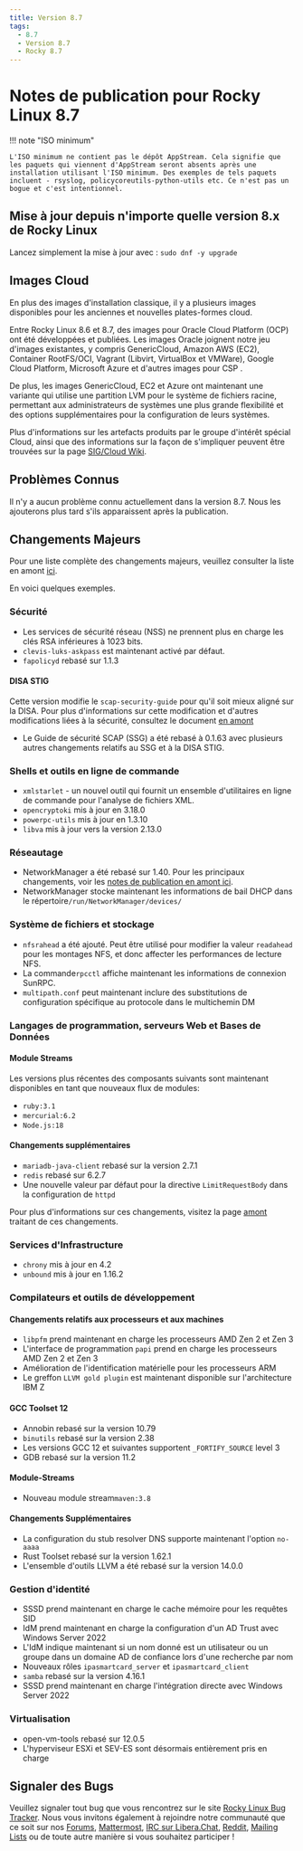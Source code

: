 ```yaml
---
title: Version 8.7
tags:
  - 8.7
  - Version 8.7
  - Rocky 8.7
---
```


# Notes de publication pour Rocky Linux 8.7

!!! note "ISO minimum"

    L'ISO minimum ne contient pas le dépôt AppStream. Cela signifie que les paquets qui viennent d'AppStream seront absents après une installation utilisant l'ISO minimum. Des exemples de tels paquets incluent - rsyslog, policycoreutils-python-utils etc. Ce n'est pas un bogue et c'est intentionnel.

## Mise à jour depuis n'importe quelle version 8.x de Rocky Linux

Lancez simplement la mise à jour avec : `sudo dnf -y upgrade`

## Images Cloud

En plus des images d'installation classique, il y a plusieurs images disponibles pour les anciennes et nouvelles plates-formes cloud.

Entre Rocky Linux 8.6 et 8.7, des images pour Oracle Cloud Platform (OCP) ont été développées et publiées. Les images Oracle joignent notre jeu d'images existantes, y compris GenericCloud, Amazon AWS (EC2), Container RootFS/OCI, Vagrant (Libvirt, VirtualBox et VMWare), Google Cloud Platform, Microsoft Azure et d'autres images pour CSP .

De plus, les images GenericCloud, EC2 et Azure ont maintenant une variante qui utilise une partition LVM pour le système de fichiers racine, permettant aux administrateurs de systèmes une plus grande flexibilité et des options supplémentaires pour la configuration de leurs systèmes.

Plus d'informations sur les artefacts produits par le groupe d'intérêt spécial Cloud, ainsi que des informations sur la façon de s'impliquer peuvent être trouvées sur la page [SIG/Cloud Wiki](https://sig-cloud.rocky.page/).

## Problèmes Connus

Il n'y a aucun problème connu actuellement dans la version 8.7. Nous les ajouterons plus tard s'ils apparaissent après la publication.

## Changements Majeurs

Pour une liste complète des changements majeurs, veuillez consulter la liste en amont [ici](https://access.redhat.com/documentation/en-us/red_hat_enterprise_linux/8/html/8.7_release_notes/overview#overview-major-changes).

En voici quelques exemples.

### Sécurité

* Les services de sécurité réseau (NSS) ne prennent plus en charge les clés RSA inférieures à 1023 bits.
* `clevis-luks-askpass` est maintenant activé par défaut.
* `fapolicyd` rebasé sur 1.1.3

#### DISA STIG

Cette version modifie le `scap-security-guide` pour qu'il soit mieux aligné sur la DISA. Pour plus d'informations sur cette modification et d'autres modifications liées à la sécurité, consultez le document [en amont](https://access.redhat.com/documentation/en-us/red_hat_enterprise_linux/8/html/8.7_release_notes/new-features#enhancement_security)

* Le Guide de sécurité SCAP (SSG) a été rebasé à 0.1.63 avec plusieurs autres changements relatifs au SSG et à la DISA STIG.

### Shells et outils en ligne de commande

* `xmlstarlet` - un nouvel outil qui fournit un ensemble d'utilitaires en ligne de commande pour l'analyse de fichiers XML.
* `opencryptoki` mis à jour en 3.18.0
* `powerpc-utils` mis à jour en 1.3.10
* `libva` mis à jour vers la version 2.13.0

### Réseautage

* NetworkManager a été rebasé sur 1.40. Pour les principaux changements, voir les [notes de publication en amont ici](https://github.com/NetworkManager/NetworkManager/blob/nm-1-40/NEWS).
* NetworkManager stocke maintenant les informations de bail DHCP dans le répertoire`/run/NetworkManager/devices/`

### Système de fichiers et stockage

* `nfsrahead` a été ajouté. Peut être utilisé pour modifier la valeur `readahead` pour les montages NFS, et donc affecter les performances de lecture NFS.
* La commande`rpcctl` affiche maintenant les informations de connexion SunRPC.
* `multipath.conf` peut maintenant inclure des substitutions de configuration spécifique au protocole dans le multichemin DM

### Langages de programmation, serveurs Web et Bases de Données

#### Module Streams

Les versions plus récentes des composants suivants sont maintenant disponibles en tant que nouveaux flux de modules:

* `ruby:3.1`
* `mercurial:6.2`
* `Node.js:18`

#### Changements supplémentaires

* `mariadb-java-client` rebasé sur la version 2.7.1
* `redis` rebasé sur 6.2.7
* Une nouvelle valeur par défaut pour la directive `LimitRequestBody` dans la configuration de `httpd`

Pour plus d'informations sur ces changements, visitez la page [amont](https://access.redhat.com/documentation/en-us/red_hat_enterprise_linux/8/html/8.7_release_notes/new-features#enhancement_dynamic-programming-languages-web-and-database-servers) traitant de ces changements.

### Services d'Infrastructure

* `chrony` mis à jour en 4.2
* `unbound` mis à jour en 1.16.2

### Compilateurs et outils de développement

#### Changements relatifs aux processeurs et aux machines

* `libpfm` prend maintenant en charge les processeurs AMD Zen 2 et Zen 3
* L'interface de programmation `papi` prend en charge les processeurs AMD Zen 2 et Zen 3
* Amélioration de l'identification matérielle pour les processeurs ARM
* Le greffon `LLVM gold plugin` est maintenant disponible sur l'architecture IBM Z

#### GCC Toolset 12

* Annobin rebasé sur la version 10.79
* `binutils` rebasé sur la version 2.38
* Les versions GCC 12 et suivantes supportent `_FORTIFY_SOURCE` level 3
* GDB rebasé sur la version 11.2

#### Module-Streams

* Nouveau module stream`maven:3.8`

#### Changements Supplémentaires

* La configuration du stub resolver DNS supporte maintenant l'option `no-aaaa`
* Rust Toolset rebasé sur la version 1.62.1
* L'ensemble d'outils LLVM a été rebasé sur la version 14.0.0

### Gestion d'identité

* SSSD prend maintenant en charge le cache mémoire pour les requêtes SID
* IdM prend maintenant en charge la configuration d'un AD Trust avec Windows Server 2022
* L'IdM indique maintenant si un nom donné est un utilisateur ou un groupe dans un domaine AD de confiance lors d'une recherche par nom
* Nouveaux rôles `ipasmartcard_server` et `ipasmartcard_client`
* `samba` rebasé sur la version 4.16.1
* SSSD prend maintenant en charge l'intégration directe avec Windows Server 2022

### Virtualisation

* open-vm-tools rebasé sur 12.0.5
* L'hyperviseur ESXi et SEV-ES sont désormais entièrement pris en charge

## Signaler des Bugs

Veuillez signaler tout bug que vous rencontrez sur le site [Rocky Linux Bug Tracker](https://bugs.rockylinux.org/). Nous vous invitons également à rejoindre notre communauté que ce soit sur nos [Forums](https://forums.rockylinux.org), [Mattermost](https://chat.rockylinux.org), [IRC sur Libera.Chat](irc://irc.liberachat/rockylinux), [Reddit](https://reddit.com/r/rockylinux), [Mailing Lists](https://lists.resf.org) ou de toute autre manière si vous souhaitez participer !
